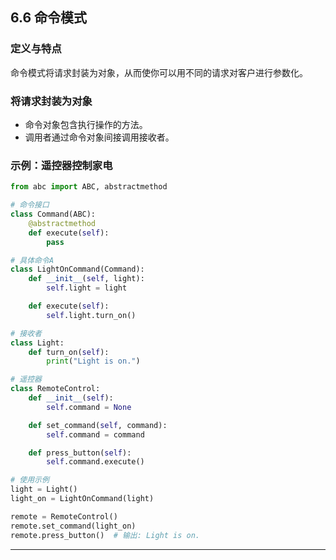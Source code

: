 ## **6.6 命令模式**

### **定义与特点**

命令模式将请求封装为对象，从而使你可以用不同的请求对客户进行参数化。

### **将请求封装为对象**

- 命令对象包含执行操作的方法。
- 调用者通过命令对象间接调用接收者。

### **示例：遥控器控制家电**

```python
from abc import ABC, abstractmethod

# 命令接口
class Command(ABC):
    @abstractmethod
    def execute(self):
        pass

# 具体命令A
class LightOnCommand(Command):
    def __init__(self, light):
        self.light = light

    def execute(self):
        self.light.turn_on()

# 接收者
class Light:
    def turn_on(self):
        print("Light is on.")

# 遥控器
class RemoteControl:
    def __init__(self):
        self.command = None

    def set_command(self, command):
        self.command = command

    def press_button(self):
        self.command.execute()

# 使用示例
light = Light()
light_on = LightOnCommand(light)

remote = RemoteControl()
remote.set_command(light_on)
remote.press_button()  # 输出: Light is on.
```

---